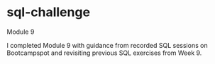 # sql-challenge

Module 9

I completed Module 9 with guidance from recorded SQL sessions on Bootcampspot and revisiting previous SQL exercises from Week 9.
